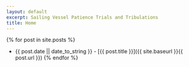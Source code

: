 ```yaml
---
layout: default
excerpt: Sailing Vessel Patience Trials and Tribulations
title: Home
---
```


{% for post in site.posts %}
* {{ post.date || date_to_string }} - [{{ post.title }}]({{ site.baseurl }}{{ post.url }})
{% endfor %}
